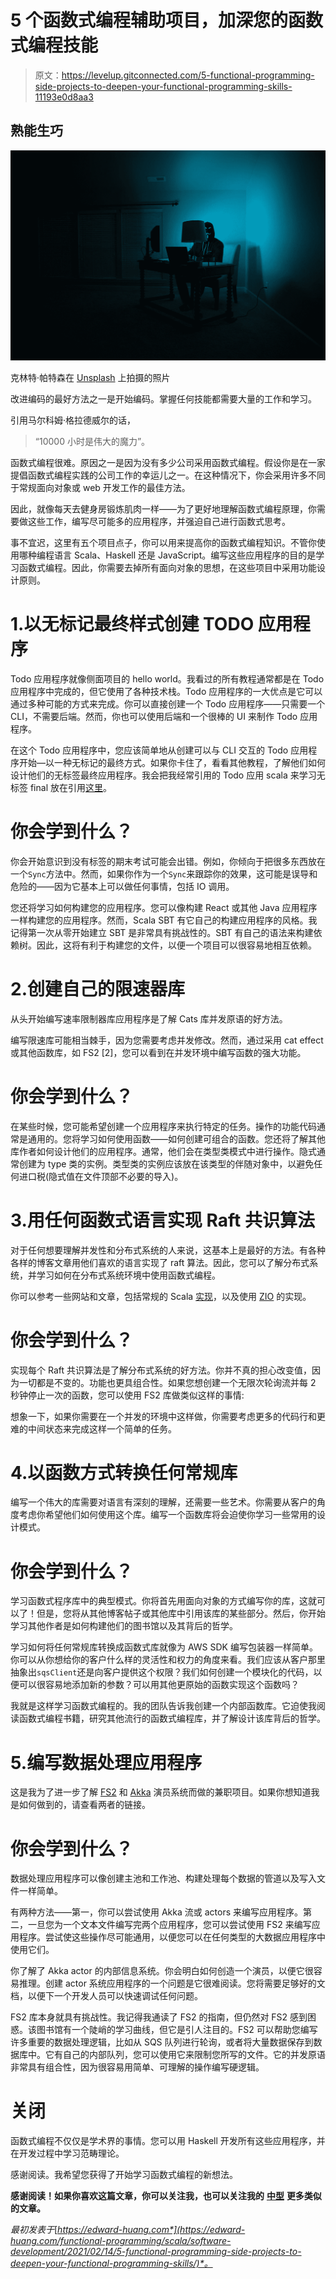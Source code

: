# 5 个函数式编程辅助项目，加深您的函数式编程技能

> 原文：<https://levelup.gitconnected.com/5-functional-programming-side-projects-to-deepen-your-functional-programming-skills-11193e0d8aa3>

## 熟能生巧

![](img/a892137a2d6855ad9e358215e93a244b.png)

克林特·帕特森在 [Unsplash](https://unsplash.com?utm_source=medium&utm_medium=referral) 上拍摄的照片

改进编码的最好方法之一是开始编码。掌握任何技能都需要大量的工作和学习。

引用马尔科姆·格拉德威尔的话，

> “10000 小时是伟大的魔力”。

函数式编程很难。原因之一是因为没有多少公司采用函数式编程。假设你是在一家提倡函数式编程实践的公司工作的幸运儿之一。在这种情况下，你会采用许多不同于常规面向对象或 web 开发工作的最佳方法。

因此，就像每天去健身房锻炼肌肉一样——为了更好地理解函数式编程原理，你需要做这些工作，编写尽可能多的应用程序，并强迫自己进行函数式思考。

事不宜迟，这里有五个项目点子，你可以用来提高你的函数式编程知识。不管你使用哪种编程语言 Scala、Haskell 还是 JavaScript。编写这些应用程序的目的是学习函数式编程。因此，你需要去掉所有面向对象的思想，在这些项目中采用功能设计原则。

# 1.以无标记最终样式创建 TODO 应用程序

Todo 应用程序就像侧面项目的 hello world。我看过的所有教程通常都是在 Todo 应用程序中完成的，但它使用了各种技术栈。Todo 应用程序的一大优点是它可以通过多种可能的方式来完成。你可以直接创建一个 Todo 应用程序——只需要一个 CLI，不需要后端。然而，你也可以使用后端和一个很棒的 UI 来制作 Todo 应用程序。

在这个 Todo 应用程序中，您应该简单地从创建可以与 CLI 交互的 Todo 应用程序开始—以一种无标记的最终方式。如果你卡住了，看看其他教程，了解他们如何设计他们的无标签最终应用程序。我会把我经常引用的 Todo 应用 scala 来学习无标签 final 放在引用[这里](https://www.youtube.com/playlist?list=PLJGDHERh23x-3_T3Dua6Fwp4KlG0J25DI)。

# 你会学到什么？

你会开始意识到没有标签的期末考试可能会出错。例如，你倾向于把很多东西放在一个`Sync`方法中。然而，如果你作为一个`Sync`来跟踪你的效果，这可能是误导和危险的——因为它基本上可以做任何事情，包括 IO 调用。

您还将学习如何构建您的应用程序。您可以像构建 React 或其他 Java 应用程序一样构建您的应用程序。然而，Scala SBT 有它自己的构建应用程序的风格。我记得第一次从零开始建立 SBT 是非常具有挑战性的。SBT 有自己的语法来构建依赖树。因此，这将有利于构建您的文件，以便一个项目可以很容易地相互依赖。

# 2.创建自己的限速器库

从头开始编写速率限制器库应用程序是了解 Cats 库并发原语的好方法。

编写限速库可能相当棘手，因为您需要考虑并发修改。然而，通过采用 cat effect 或其他函数库，如 FS2 [2]，您可以看到在并发环境中编写函数的强大功能。

# 你会学到什么？

在某些时候，您可能希望创建一个应用程序来执行特定的任务。操作的功能代码通常是通用的。您将学习如何使用函数——如何创建可组合的函数。您还将了解其他库作者如何设计他们的应用程序。通常，他们会在类型类模式中进行操作。隐式通常创建为 type 类的实例。类型类的实例应该放在该类型的伴随对象中，以避免任何进口税(隐式值在文件顶部不必要的导入)。

# 3.用任何函数式语言实现 Raft 共识算法

对于任何想要理解并发性和分布式系统的人来说，这基本上是最好的方法。有各种各样的博客文章用他们喜欢的语言实现了 raft 算法。因此，您可以了解分布式系统，并学习如何在分布式系统环境中使用函数式编程。

你可以参考一些网站和文章，包括常规的 Scala [实现](https://github.com/pablosmedina/ckite)，以及使用 [ZIO](https://ariskk.com/scala-raft-zio) 的实现。

# 你会学到什么？

实现每个 Raft 共识算法是了解分布式系统的好方法。你并不真的担心改变值，因为一切都是不变的。功能也更具组合性。如果您想创建一个无限次轮询流并每 2 秒钟停止一次的函数，您可以使用 FS2 库做类似这样的事情:

想象一下，如果你需要在一个并发的环境中这样做，你需要考虑更多的代码行和更难的中间状态来完成这样一个简单的任务。

# 4.以函数方式转换任何常规库

编写一个伟大的库需要对语言有深刻的理解，还需要一些艺术。你需要从客户的角度考虑你希望他们如何使用这个库。编写一个函数库将会迫使你学习一些常用的设计模式。

# 你会学到什么？

学习函数式程序库中的典型模式。你将首先用面向对象的方式编写你的库，这就可以了！但是，您将从其他博客帖子或其他库中引用该库的某些部分。然后，你开始学习其他作者是如何构建他们的图书馆以及其背后的哲学。

学习如何将任何常规库转换成函数式库就像为 AWS SDK 编写包装器一样简单。你可以从你想给你的客户什么样的灵活性和权力的角度来看。我们应该从客户那里抽象出`sqsClient`还是向客户提供这个权限？我们如何创建一个模块化的代码，以便可以很容易地添加新的参数？可以用其他更原始的函数实现这个函数吗？

我就是这样学习函数式编程的。我的团队告诉我创建一个内部函数库。它迫使我阅读函数式编程书籍，研究其他流行的函数式编程库，并了解设计该库背后的哲学。

# 5.编写数据处理应用程序

这是我为了进一步了解 [FS2](/how-to-write-data-processing-application-in-fs2-2b6f84e3939c) 和 [Akka](/how-to-write-a-simple-data-processing-application-with-akka-actors-7373371096ea) 演员系统而做的兼职项目。如果你想知道我是如何做到的，请查看两者的链接。

# 你会学到什么？

数据处理应用程序可以像创建主池和工作池、构建处理每个数据的管道以及写入文件一样简单。

有两种方法——第一，你可以尝试使用 Akka 流或 actors 来编写应用程序。第二，一旦您为一个文本文件编写完两个应用程序，您可以尝试使用 FS2 来编写应用程序。尝试使这些操作尽可能通用，以便您可以在任何类型的大数据应用程序中使用它们。

你了解了 Akka actor 的内部信息系统。你会明白如何创造一个演员，以便它很容易推理。创建 actor 系统应用程序的一个问题是它很难阅读。您将需要足够好的文档，以便下一个开发人员可以快速调试任何问题。

FS2 库本身就具有挑战性。我记得我通读了 FS2 的指南，但仍然对 FS2 感到困惑。该图书馆有一个陡峭的学习曲线，但它是引人注目的。FS2 可以帮助您编写许多重要的数据处理逻辑，比如从 SQS 队列进行轮询，或者将大量数据保存到数据库中。它有自己的内部队列，您可以使用它来限制您所写的文件。它的并发原语非常具有组合性，因为很容易用简单、可理解的操作编写硬逻辑。

# 关闭

函数式编程不仅仅是学术界的事情。您可以用 Haskell 开发所有这些应用程序，并在开发过程中学习范畴理论。

感谢阅读。我希望您获得了开始学习函数式编程的新想法。

**感谢阅读！如果你喜欢这篇文章，你可以关注我，也可以关注我的** [**中型**](https://medium.com/@edwardgunawan880) **更多类似的文章。**

*最初发表于*[*https://edward-huang.com*](https://edward-huang.com/functional-programming/scala/software-development/2021/02/14/5-functional-programming-side-projects-to-deepen-your-functional-programming-skills/)*。*